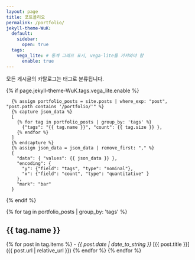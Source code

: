 ```yaml
---
layout: page
title: 포트폴리오
permalink: /portfolio/
jekyll-theme-WuK:
  default:
    sidebar:
      open: true
  tags:
    vega_lite: # 통계 그래프 표시, vega-lite를 가져와야 함
      enable: true
---
```


모든 게시글의 카탈로그는 태그로 분류됩니다.

{% if page.jekyll-theme-WuK.tags.vega_lite.enable %}
```vega-lite
  {% assign portfolio_posts = site.posts | where_exp: "post", "post.path contains '/portfolio/'" %}
  {% capture json_data %}
  [
    {% for tag in portfolio_posts | group_by: 'tags' %}
      {"tags": "{{ tag.name }}", "count": {{ tag.size }} },
    {% endfor %}
  ]
  {% endcapture %}
  {% assign json_data = json_data | remove_first: "," %}
  {
    "data": { "values": {{ json_data }} },
    "encoding": {
      "y": {"field": "tags", "type": "nominal"},
      "x": {"field": "count", "type": "quantitative" }
    },
    "mark": "bar"
  }
```
{% endif %}

{% for tag in portfolio_posts | group_by: 'tags' %}
  ## {{ tag.name }}
  {% for post in tag.items %}
    - *{{ post.date | date_to_string }}* [{{ post.title }}]({{ post.url | relative_url }})
  {% endfor %}
{% endfor %}

